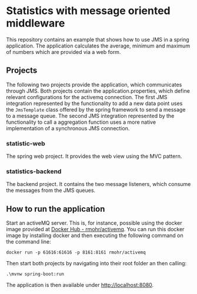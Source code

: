 # Statistics with message oriented middleware

This repository contains an example that shows how to use JMS in a spring application. The application calculates the average, minimum and maximum of numbers which are provided via a web form.

## Projects

The following two projects provide the application, which communicates through JMS.
Both projects contain the application.properties, which define relevant configurations for the activemq connection.
The first JMS integration represented by the functionality to add a new data point uses the `JmsTemplate` class offered by the spring framework to send a message to a message queue.
The second JMS integration represented by the functionality to call a aggregation function uses a more native implementation of a synchronous JMS connection. 

### statistic-web
The spring web project. It provides the web view using the MVC pattern. 

### statistics-backend
The backend project. It contains the two message listeners, which consume the messages from the JMS queues.

## How to run the application
Start an activeMQ server. This is, for instance, possible using the docker image provided at [Docker Hub - rmohr/activemq](https://hub.docker.com/r/rmohr/activemq/).
You can run this docker image by installing docker and then executing the following command on the command line:

    docker run -p 61616:61616 -p 8161:8161 rmohr/activemq
    
Then start both projects by navigating into their root folder an then calling:

    .\mvnw spring-boot:run
    
The application is then available under [http://localhost:8080](http://localhost:8080).